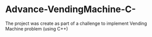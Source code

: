 # Advance-VendingMachine-C-
The project was create as part of a challenge to implement Vending Machine problem (using C++) 
